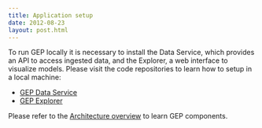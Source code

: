 ```yaml
---
title: Application setup
date: 2012-08-23
layout: post.html
---
```

To run GEP locally it is necessary to install the Data Service, which provides an API to access ingested data, and the Explorer, a web interface to visualize models. Please visit the code repositories to learn how to setup in a local machine:

- <a href="https://github.com/global-electrification-platform/data-service/" target="_blank">GEP Data Service</a>
- <a href="https://github.com/global-electrification-platform/explorer/" target="_blank">GEP Explorer</a>

Please refer to the [Architecture overview](/introduction/architecture-overview) to learn GEP components.